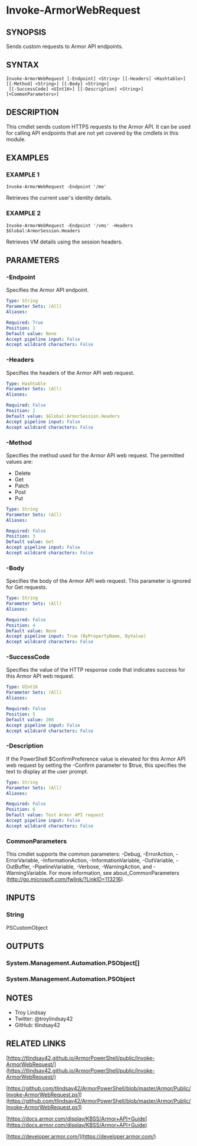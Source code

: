 # Invoke-ArmorWebRequest

## SYNOPSIS
Sends custom requests to Armor API endpoints.

## SYNTAX

```
Invoke-ArmorWebRequest [-Endpoint] <String> [[-Headers] <Hashtable>] [[-Method] <String>] [[-Body] <String>]
 [[-SuccessCode] <UInt16>] [[-Description] <String>] [<CommonParameters>]
```

## DESCRIPTION
This cmdlet sends custom HTTPS requests to the Armor API.
It can be used for
calling API endpoints that are not yet covered by the cmdlets in this module.

## EXAMPLES

### EXAMPLE 1
```
Invoke-ArmorWebRequest -Endpoint '/me'
```

Retrieves the current user's identity details.

### EXAMPLE 2
```
Invoke-ArmorWebRequest -Endpoint '/vms' -Headers $Global:ArmorSession.Headers
```

Retrieves VM details using the session headers.

## PARAMETERS

### -Endpoint
Specifies the Armor API endpoint.

```yaml
Type: String
Parameter Sets: (All)
Aliases:

Required: True
Position: 1
Default value: None
Accept pipeline input: False
Accept wildcard characters: False
```

### -Headers
Specifies the headers of the Armor API web request.

```yaml
Type: Hashtable
Parameter Sets: (All)
Aliases:

Required: False
Position: 2
Default value: $Global:ArmorSession.Headers
Accept pipeline input: False
Accept wildcard characters: False
```

### -Method
Specifies the method used for the Armor API web request.
The permitted values
are:
- Delete
- Get
- Patch
- Post
- Put

```yaml
Type: String
Parameter Sets: (All)
Aliases:

Required: False
Position: 3
Default value: Get
Accept pipeline input: False
Accept wildcard characters: False
```

### -Body
Specifies the body of the Armor API web request.
This parameter is ignored for
Get requests.

```yaml
Type: String
Parameter Sets: (All)
Aliases:

Required: False
Position: 4
Default value: None
Accept pipeline input: True (ByPropertyName, ByValue)
Accept wildcard characters: False
```

### -SuccessCode
Specifies the value of the HTTP response code that indicates success for this
Armor API web request.

```yaml
Type: UInt16
Parameter Sets: (All)
Aliases:

Required: False
Position: 5
Default value: 200
Accept pipeline input: False
Accept wildcard characters: False
```

### -Description
If the PowerShell $ConfirmPreference value is elevated for this Armor API web
request by setting the -Confirm parameter to $true, this specifies the text to
display at the user prompt.

```yaml
Type: String
Parameter Sets: (All)
Aliases:

Required: False
Position: 6
Default value: Test Armor API request
Accept pipeline input: False
Accept wildcard characters: False
```

### CommonParameters
This cmdlet supports the common parameters: -Debug, -ErrorAction, -ErrorVariable, -InformationAction, -InformationVariable, -OutVariable, -OutBuffer, -PipelineVariable, -Verbose, -WarningAction, and -WarningVariable.
For more information, see about_CommonParameters (http://go.microsoft.com/fwlink/?LinkID=113216).

## INPUTS

### String

PSCustomObject

## OUTPUTS

### System.Management.Automation.PSObject[]

### System.Management.Automation.PSObject

## NOTES
- Troy Lindsay
- Twitter: @troylindsay42
- GitHub: tlindsay42

## RELATED LINKS

[https://tlindsay42.github.io/ArmorPowerShell/public/Invoke-ArmorWebRequest/](https://tlindsay42.github.io/ArmorPowerShell/public/Invoke-ArmorWebRequest/)

[https://github.com/tlindsay42/ArmorPowerShell/blob/master/Armor/Public/Invoke-ArmorWebRequest.ps1](https://github.com/tlindsay42/ArmorPowerShell/blob/master/Armor/Public/Invoke-ArmorWebRequest.ps1)

[https://docs.armor.com/display/KBSS/Armor+API+Guide](https://docs.armor.com/display/KBSS/Armor+API+Guide)

[https://developer.armor.com/](https://developer.armor.com/)

